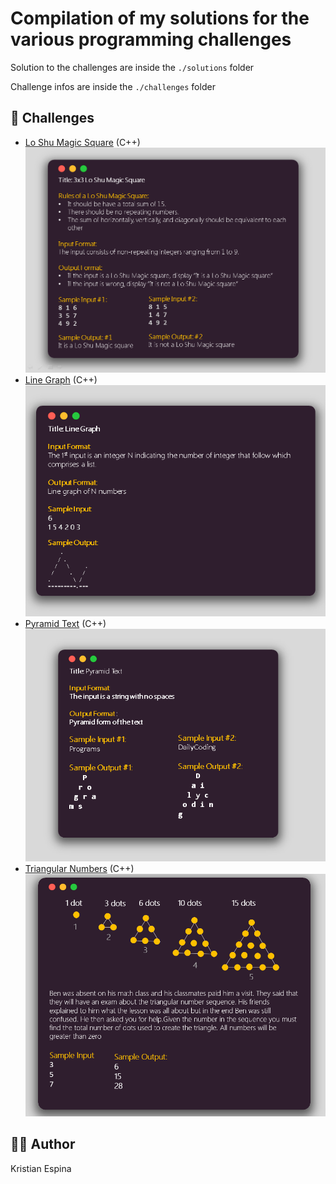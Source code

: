 # Compilation of my solutions for the various programming challenges
Solution to the challenges are inside the `./solutions` folder

Challenge infos are inside the `./challenges` folder

## 🚀 Challenges
- [Lo Shu Magic Square](https://www.facebook.com/DailyCodesLang/photos/a.2577306715626298/2857101104313523/?type=3&theater) (C++)
![Lo Shu Magic Square](./challenges/lo_shu_magic_square.png)
- [Line Graph](https://www.facebook.com/DailyCodesLang/photos/a.2577306715626298/2853332161357084/?type=3&theater) (C++)
![Line Graph](./challenges/line_graph.png)
- [Pyramid Text](https://www.facebook.com/DailyCodesLang/photos/a.2577306715626298/2853329368024030/?type=3&theater) (C++)
![Pyramid Text](./challenges/pyramid_text.png)
- [Triangular Numbers](https://www.facebook.com/DailyCodesLang/photos/a.2577306715626298/2829159023774398/?type=3&theater) (C++)
![Triangular Numbers](./challenges/triangular_numbers.png)

## 🖐🏻 Author
Kristian Espina